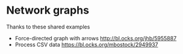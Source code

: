 # Network graphs

Thanks to these shared examples

- Force-directed graph with arrows http://bl.ocks.org/jhb/5955887
- Process CSV data https://bl.ocks.org/mbostock/2949937
